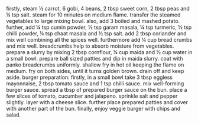 firstly, steam ½ carrot, 6 gobi, 4 beans, 2 tbsp sweet corn, 2 tbsp peas and ¼ tsp salt.
steam for 10 minutes on medium flame.
transfer the steamed vegetables to large mixing bowl.
also, add 3 boiled and mashed potato.
further, add ¼ tsp cumin powder, ½ tsp garam masala, ¼ tsp turmeric, ½ tsp chilli powder, ¼ tsp chaat masala and ½ tsp salt.
add 2 tbsp coriander and mix well combining all the spices well.
furthermore add ¼ cup bread crumbs and mix well. breadcrumbs help to absorb moisture from vegetables.
prepare a slurry by mixing 2 tbsp cornflour, ¼ cup maida and ½ cup water in a small bowl.
prepare ball sized patties and dip in maida slurry.
coat with panko breadcrumbs uniformly.
shallow fry in hot oil keeping the flame on medium.
fry on both sides, until it turns golden brown. drain off and keep aside.
burger preparation:
firstly, in a small bowl take 3 tbsp eggless mayonnaise, 2 tbsp tomato sauce and 1 tsp chilli sauce.
mix well-forming burger sauce.
spread a tbsp of prepared burger sauce on the bun.
place a few slices of tomato, cucumber and jalapeno.
sprinkle salt and pepper slightly.
layer with a cheese slice.
further place prepared patties and cover with another part of the bun.
finally, enjoy veggie burger with chips and salad.